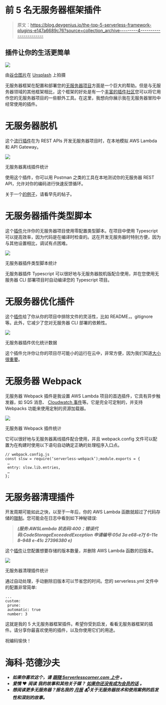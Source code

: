 # 前 5 名无服务器框架插件

> 原文：<https://blog.devgenius.io/the-top-5-serverless-framework-plugins-e147a6689c76?source=collection_archive---------4----------------------->

## 插件让你的生活更简单

![](img/d0e16a7c917173f6831bbf2bb14998a6.png)

由[谷仓图片](https://unsplash.com/@barnimages?utm_source=medium&utm_medium=referral)在 [Unsplash](https://unsplash.com?utm_source=medium&utm_medium=referral) 上拍摄

无服务器框架在配置和部署您的[无服务器项目](https://serverlesscorner.com/your-first-serverless-project-cbf1deee29f7)方面是一个巨大的帮助。但是与无服务器领域的其他框架相比，这个框架的好处是有一个[丰富的插件社区](https://www.serverless.com/plugins)您可以将它用作您的无服务器项目的一些额外工具。在这里，我想向你展示我在无服务器冒险中经常使用的插件。

# 无服务器脱机

这个[流行插件](https://www.serverless.com/plugins/serverless-offline)在为 REST APIs 开发无服务器项目时，在本地模拟 AWS Lambda 和 API Gateway。

![](img/0ad03c0615f5b1b394a2e18071775f6a.png)

无服务器离线插件统计

使用这个插件，你可以用 Postman 之类的工具在本地测试你的无服务器 REST API，允许对你的编码进行快速反馈循环。

关于一个[的例子](https://serverlesscorner.com/your-first-serverless-project-cbf1deee29f7)，请看早先的帖子。

# 无服务器插件类型脚本

这个[插件](https://www.serverless.com/plugins/serverless-plugin-typescript)允许你的无服务器项目使用零配置类型脚本。在项目中使用 Typescript 可以提高效率，因为代码是在编译时检查的。这在开发无服务器时特别方便，因为与其他设置相比，调试有点困难。

![](img/802a2f1d465065d92aacc82a92a99142.png)

无服务器插件类型脚本统计

无服务器插件 Typescript 可以很好地与无服务器脱机版配合使用，并在您使用无服务器 CLI 部署项目时自动编译您的 Typescript 项目。

# 无服务器优化插件

这个[插件](https://www.serverless.com/plugins/serverless-plugin-optimize)给了你从你的项目中排除文件的灵活性，比如 README，。gitignore 等。此外，它减少了您对无服务器 CLI 部署的依赖性。

![](img/326d0a210be2eaff294a6606c1935953.png)

无服务器插件优化统计数据

这个插件允许你让你的项目尽可能小的运行在云中，非常方便，因为我们知道[大小很重要](https://serverlesscorner.com/5-ways-to-deal-with-cold-starts-dcbb8967edf9)。

# 无服务器 Webpack

无服务器 Webpack 插件是我设置 AWS Lambda 项目的首选插件，它具有异步触发器，如 SQS 消息、 [Cloudwatch 事件](https://betterprogramming.pub/how-to-let-slack-notify-you-on-cloudwatch-errors-with-aws-lambda-c98f1193ce59)等。它是完全可定制的，并支持 Webpacks 功能来使用定制的资源加载器。

![](img/a5e60f59d25c9b0ed5eb81f33bb1f08a.png)

无服务器 Webpack 插件统计

它可以很好地与无服务器离线插件配合使用，并且 webpack.config 文件可以配置为在构建时使用以下语句自动确定正确的处理程序入口点。

```
// webpack.config.js
const slsw = require(‘serverless-webpack’);module.exports = {
 …
 entry: slsw.lib.entries,
 …
};
```

# 无服务器清理插件

开发周期可能如此之快，以至于一年后，你的 AWS Lambda 函数就超过了代码存储的[限制](https://docs.aws.amazon.com/lambda/latest/dg/gettingstarted-limits.html)。您可能会在日志中看到如下神秘错误:

> ***(服务:AWSLambda 状态码:400；错误代码:CodeStorageExceededException 申请编号:05d 3a e68-e7f 6–11e 8–948 e-41c 27396380 e)***

这个[插件](https://www.serverless.com/plugins/serverless-prune-plugin)让您配置想要存储的版本数量，并删除 AWS Lambda 函数的旧版本。

![](img/331a192e50a1dff0c19e1943542cddbe.png)

无服务器清理插件统计

通过自动处理，手动删除旧版本可以节省您的时间。您的 serverless.yml 文件中的配置非常简单:

```
...
custom:
 prune:
 automatic: true
 number: 3
```

这就是我的 5 大无服务器框架插件。希望你受到启发，看看无服务器框架的插件。请分享你最喜欢使用的插件，以及你使用它们的用途。

祝编码愉快！

# 海科·范德沙夫

*   ***如果你喜欢这个，请*** [***跟随 Serverlesscorner.com 上中***](https://serverlesscorner.com/about) ***。***
*   ***爱情*** ❤️ ***阅读*** ***我的故事和其他关于媒？*** [***如果你还没有成为会员的话***](https://serverlesscorner.com/membership) ***。***
*   ***想阅读更多无服务器？报名我的*** [***月报***](https://serverlessconsulting.org/newsletter) ***📬关于无服务器技术和使用案例的启发性和深刻的故事。***